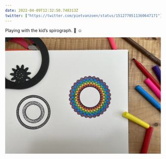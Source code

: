```yaml
---
date: 2022-04-09T12:32:50.748313Z
twitter: ["https://twitter.com/pietvanzoen/status/1512770511360647171"]
---
```

Playing with the kid’s spirograph. 🌈 ☺️

![](/media/381FFED2-A42C-4771-8A56-1F4550A647C1.jpeg)
